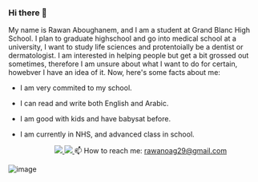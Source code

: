 ### Hi there 👋
 My name is Rawan Aboughanem, and I am a student at Grand Blanc High School. I plan to graduate highschool and go into medical school at a university, I want to study life sciences and protentoially be a dentist or dermatologist. I am interested in helping people but get a bit grossed out sometimes, therefore I am unsure about what I want to do for certain, howebver I have an idea of it. Now, here's some facts about me:

 - I am very commited to my school.

 - I can read and write both English and Arabic.

 - I am good with kids and have babysat before.

 - I am currently in NHS, and advanced class in school.
   
	<p align='center'>
	   <a href="https://www.linkedin.com/in/yourprofile/">
	       <img src="https://img.shields.io/badge/linkedin-%230077B5.svg?&style=for-the-badge&logo=linkedin&logoColor=white"/>
	   </a>
	   <a href="https://t.me/yourchannel">
	       <img src="https://img.shields.io/badge/Telegram-2CA5E0?style=for-the-badge&logo=telegram&logoColor=white"/>
	   </a>
	   📫 How to reach me: <a href='mailto:your.email@example.com'>rawanoag29@gmail.com</a>
	</p>
![image](https://github.com/RawanA29/RawanA29/assets/170124122/ca1ac089-3f88-4640-9b37-1a851c603b75)



